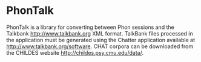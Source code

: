 # PhonTalk 

PhonTalk is a library for converting between Phon sessions and the Talkbank
http://www.talkbank.org XML format. TalkBank files processed in the 
application must be generated using the Chatter application available at
http://www.talkbank.org/software. CHAT corpora can be downloaded from the 
CHILDES website http://childes.psy.cmu.edu/data/. 

